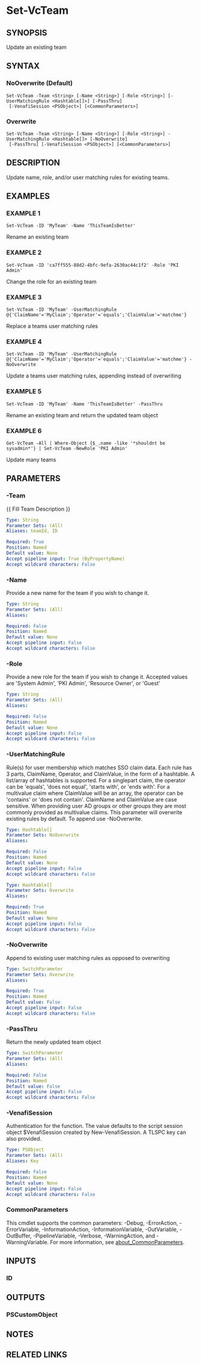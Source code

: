 # Set-VcTeam

## SYNOPSIS
Update an existing team

## SYNTAX

### NoOverwrite (Default)
```
Set-VcTeam -Team <String> [-Name <String>] [-Role <String>] [-UserMatchingRule <Hashtable[]>] [-PassThru]
 [-VenafiSession <PSObject>] [<CommonParameters>]
```

### Overwrite
```
Set-VcTeam -Team <String> [-Name <String>] [-Role <String>] -UserMatchingRule <Hashtable[]> [-NoOverwrite]
 [-PassThru] [-VenafiSession <PSObject>] [<CommonParameters>]
```

## DESCRIPTION
Update name, role, and/or user matching rules for existing teams.

## EXAMPLES

### EXAMPLE 1
```
Set-VcTeam -ID 'MyTeam' -Name 'ThisTeamIsBetter'
```

Rename an existing team

### EXAMPLE 2
```
Set-VcTeam -ID 'ca7ff555-88d2-4bfc-9efa-2630ac44c1f2' -Role 'PKI Admin'
```

Change the role for an existing team

### EXAMPLE 3
```
Set-VcTeam -ID 'MyTeam' -UserMatchingRule @{'ClaimName'='MyClaim';'Operator'='equals';'ClaimValue'='matchme'}
```

Replace a teams user matching rules

### EXAMPLE 4
```
Set-VcTeam -ID 'MyTeam' -UserMatchingRule @{'ClaimName'='MyClaim';'Operator'='equals';'ClaimValue'='matchme'} -NoOverwrite
```

Update a teams user matching rules, appending instead of overwriting

### EXAMPLE 5
```
Set-VcTeam -ID 'MyTeam' -Name 'ThisTeamIsBetter' -PassThru
```

Rename an existing team and return the updated team object

### EXAMPLE 6
```
Get-VcTeam -All | Where-Object {$_.name -like '*shouldnt be sysadmin*'} | Set-VcTeam -NewRole 'PKI Admin'
```

Update many teams

## PARAMETERS

### -Team
{{ Fill Team Description }}

```yaml
Type: String
Parameter Sets: (All)
Aliases: teamId, ID

Required: True
Position: Named
Default value: None
Accept pipeline input: True (ByPropertyName)
Accept wildcard characters: False
```

### -Name
Provide a new name for the team if you wish to change it.

```yaml
Type: String
Parameter Sets: (All)
Aliases:

Required: False
Position: Named
Default value: None
Accept pipeline input: False
Accept wildcard characters: False
```

### -Role
Provide a new role for the team if you wish to change it.
Accepted values are 'System Admin', 'PKI Admin', 'Resource Owner', or 'Guest'

```yaml
Type: String
Parameter Sets: (All)
Aliases:

Required: False
Position: Named
Default value: None
Accept pipeline input: False
Accept wildcard characters: False
```

### -UserMatchingRule
Rule(s) for user membership which matches SSO claim data.
Each rule has 3 parts, ClaimName, Operator, and ClaimValue, in the form of a hashtable.
A list/array of hashtables is supported.
For a singlepart claim, the operator can be 'equals', 'does not equal', 'starts with', or 'ends with'.
For a multivalue claim where ClaimValue will be an array, the operator can be 'contains' or 'does not contain'.
ClaimName and ClaimValue are case sensitive.
When providing user AD groups or other groups they are most commonly provided as multivalue claims.
This parameter will overwrite existing rules by default. 
To append use -NoOverwrite.

```yaml
Type: Hashtable[]
Parameter Sets: NoOverwrite
Aliases:

Required: False
Position: Named
Default value: None
Accept pipeline input: False
Accept wildcard characters: False
```

```yaml
Type: Hashtable[]
Parameter Sets: Overwrite
Aliases:

Required: True
Position: Named
Default value: None
Accept pipeline input: False
Accept wildcard characters: False
```

### -NoOverwrite
Append to existing user matching rules as opposed to overwriting

```yaml
Type: SwitchParameter
Parameter Sets: Overwrite
Aliases:

Required: True
Position: Named
Default value: False
Accept pipeline input: False
Accept wildcard characters: False
```

### -PassThru
Return the newly updated team object

```yaml
Type: SwitchParameter
Parameter Sets: (All)
Aliases:

Required: False
Position: Named
Default value: False
Accept pipeline input: False
Accept wildcard characters: False
```

### -VenafiSession
Authentication for the function.
The value defaults to the script session object $VenafiSession created by New-VenafiSession.
A TLSPC key can also provided.

```yaml
Type: PSObject
Parameter Sets: (All)
Aliases: Key

Required: False
Position: Named
Default value: None
Accept pipeline input: False
Accept wildcard characters: False
```

### CommonParameters
This cmdlet supports the common parameters: -Debug, -ErrorAction, -ErrorVariable, -InformationAction, -InformationVariable, -OutVariable, -OutBuffer, -PipelineVariable, -Verbose, -WarningAction, and -WarningVariable. For more information, see [about_CommonParameters](http://go.microsoft.com/fwlink/?LinkID=113216).

## INPUTS

### ID
## OUTPUTS

### PSCustomObject
## NOTES

## RELATED LINKS
